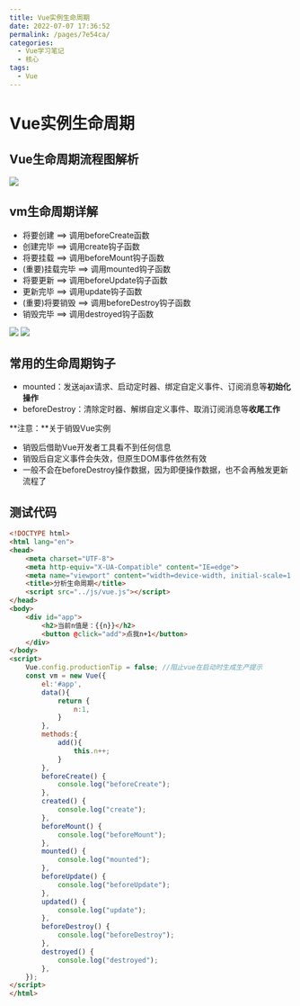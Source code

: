 ```yaml
---
title: Vue实例生命周期
date: 2022-07-07 17:36:52
permalink: /pages/7e54ca/
categories:
  - Vue学习笔记
  - 核心
tags:
  - Vue
---
```

# Vue实例生命周期
## Vue生命周期流程图解析

<img src="https://cdn.jsdelivr.net/gh/Hiyiin/picture/Typora/image-20220622162203129.png">

## vm生命周期详解

- 将要创建 ==> 调用beforeCreate函数
- 创建完毕 ==> 调用create钩子函数
- 将要挂载 ==> 调用beforeMount钩子函数
- (重要)挂载完毕 ==> 调用mounted钩子函数
- 将要更新 ==> 调用beforeUpdate钩子函数
- 更新完毕 ==> 调用update钩子函数
- (重要)将要销毁 ==> 调用beforeDestroy钩子函数
- 销毁完毕 ==> 调用destroyed钩子函数

<img src="https://cdn.jsdelivr.net/gh/Hiyiin/picture/Typora/image-20220623124859747.png">

<img src="https://cdn.jsdelivr.net/gh/Hiyiin/picture/Typora/image-20220623124835519.png">

## 常用的生命周期钩子

- mounted：发送ajax请求、启动定时器、绑定自定义事件、订阅消息等**初始化操作**
- beforeDestroy：清除定时器、解绑自定义事件、取消订阅消息等**收尾工作**

**注意：**关于销毁Vue实例

- 销毁后借助Vue开发者工具看不到任何信息
- 销毁后自定义事件会失效，但原生DOM事件依然有效
- 一般不会在beforeDestroy操作数据，因为即便操作数据，也不会再触发更新流程了

## 测试代码

```html
<!DOCTYPE html>
<html lang="en">
<head>
    <meta charset="UTF-8">
    <meta http-equiv="X-UA-Compatible" content="IE=edge">
    <meta name="viewport" content="width=device-width, initial-scale=1.0">
    <title>分析生命周期</title>
    <script src="../js/vue.js"></script>
</head>
<body>
    <div id="app">
        <h2>当前n值是：{{n}}</h2>
        <button @click="add">点我n+1</button>
    </div>
</body>
<script>
    Vue.config.productionTip = false; //阻止vue在启动时生成生产提示
    const vm = new Vue({
        el:'#app',
        data(){
            return {
                n:1,
            }
        },
        methods:{
            add(){
                this.n++;
            }
        },
        beforeCreate() {
            console.log("beforeCreate");
        },
        created() {
            console.log("create");
        },
        beforeMount() {
            console.log("beforeMount");
        },
        mounted() {
            console.log("mounted");
        },
        beforeUpdate() {
            console.log("beforeUpdate");
        },
        updated() {
            console.log("update");
        },
        beforeDestroy() {
            console.log("beforeDestroy");
        },
        destroyed() {
            console.log("destroyed");
        },
    });
</script>
</html>
```
